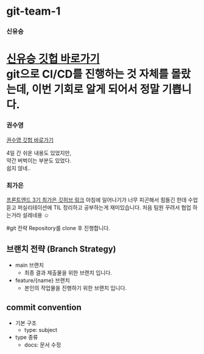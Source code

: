 # git-team-1
### 신유승
[신유승 깃헙 바로가기](https://github.com/SinYusi) <br/>
git으로 CI/CD를 진행하는 것 자체를 몰랐는데, 이번 기회로 알게 되어서 정말 기쁩니다.
=======

### 권수영

[권수영 깃헙 바로가기](https://github.com/ksy21019)

4일 간 쉬운 내용도 있었지만,<br>
약간 버벅이는 부분도 있었다.<br>
쉽지 않네..<br>

### 최가은

[프론트엔드 3기 최가은 깃허브 링크](https://github.com/gaeunchoi)
아침에 일어나기가 너무 피곤해서 힘들긴 한데 수업 듣고 퍼실리테이션에 TIL 정리하고 공부하는게 재미있습니다.
처음 팀원 꾸려서 협업 하는거라 설레네용 ☺️

#git 전략
Repository를 clone 후 진행합니다.
## 브랜치 전략 (Branch Strategy)
- main 브랜치
  - 최종 결과 제출물을 위한 브랜치 입니다.
- feature/{name} 브랜치
  - 본인의 작업물을 진행하기 위한 브랜치 입니다.
## commit convention
- 기본 구조
  - type: subject
- type 종류
  - docs: 문서 수정